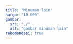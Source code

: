 ```yaml
---
title: "Minuman lain"
harga: "10.000"
gambar:
  src: "./"
  alt: "gambar minuman lain"
rekomendasi: true
---
```

